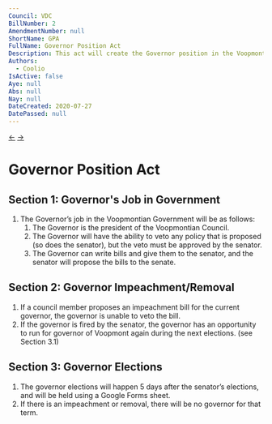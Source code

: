 ```yaml
--- 
Council: VDC
BillNumber: 2
AmendmentNumber: null
ShortName: GPA
FullName: Governor Position Act
Description: This act will create the Governor position in the Voopmontian Government.
Authors:
  - Coolio
IsActive: false
Aye: null
Abs: null
Nay: null
DateCreated: 2020-07-27
DatePassed: null
---
```


[←](001) [→](003)

# Governor Position Act

## Section 1: Governor's Job in Government

1. The Governor’s job in the Voopmontian Government will be as follows:
   1. The Governor is the president of the Voopmontian Council.
   2. The Governor will have the ability to veto any policy that is proposed (so does the senator), but the veto must be approved by the senator.
   3. The Governor can write bills and give them to the senator, and the senator will propose the bills to the senate.

## Section 2: Governor Impeachment/Removal

1. If a council member proposes an impeachment bill for the current governor, the governor is unable to veto the bill.
2. If the governor is fired by the senator, the governor has an opportunity to run for governor of Voopmont again during the next elections. (see Section 3.1)

## Section 3: Governor Elections

1. The governor elections will happen 5 days after the senator’s elections, and will be held using a Google Forms sheet.
2. If there is an impeachment or removal, there will be no governor for that term.
